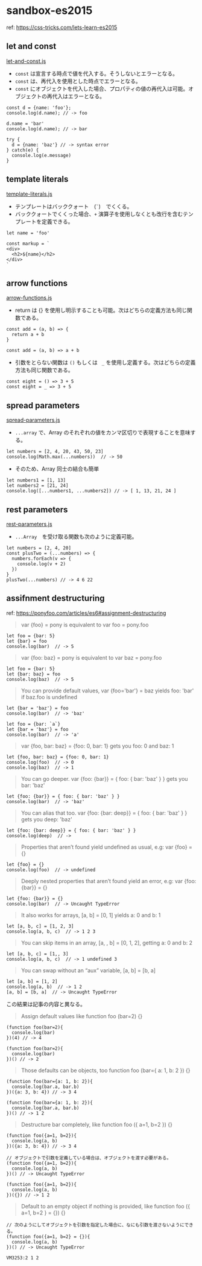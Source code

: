 # sandbox-es2015

ref:
https://css-tricks.com/lets-learn-es2015


## let and const

[let-and-const.js](src/let-and-const.js)

* `const` は宣言する時点で値を代入する。そうしないとエラーとなる。
* `const` は、再代入を使用とした時点でエラーとなる。
* `const` にオブジェクトを代入した場合、プロパティの値の再代入は可能。オブジェクトの再代入はエラーとなる。

```
const d = {name: 'foo'};
console.log(d.name); // -> foo

d.name = 'bar'
console.log(d.name); // -> bar

try {
  d = {name: 'baz'} // -> syntax error
} catch(e) {
  console.log(e.message)
}
```


## template literals

[template-literals.js](src/template-literals.js)

* テンプレートはバッククォート　(`` ` ``)　でくくる。
* バッククォートでくくった場合、`+` 演算子を使用しなくとも改行を含むテンプレートを定義できる。

```
let name = 'foo'

const markup = `
<div>
  <h2>${name}</h2>
</div>
`
```


## arrow functions

[arrow-functions.js](src/arrow-functions.js)

* return は {} を使用し明示することも可能。次はどちらの定義方法も同じ関数である。

```
const add = (a, b) => {
  return a + b
}

const add = (a, b) => a + b
```


* 引数をとらない関数は `()` もしくは ` _` を使用し定義する。次はどちらの定義方法も同じ関数である。

```
const eight = () => 3 + 5
const eight = _ => 3 + 5
```


## spread parameters

[spread-parameters.js](src/spread-parameters.js)

* `...array` で、Array のそれぞれの値をカンマ区切りで表現することを意味する。


```
let numbers = [2, 4, 20, 43, 50, 23]
console.log(Math.max(...numbers))  // -> 50

```

* そのため、Array 同士の結合も簡単

```
let numbers1 = [1, 13]
let numbers2 = [21, 24]
console.log([...numbers1, ...numbers2]) // -> [ 1, 13, 21, 24 ]
```


## rest parameters

[rest-parameters.js](src/rest-parameters.js)

* `...Array`　を受け取る関数も次のように定義可能。 

```
let numbers = [2, 4, 20]
const plusTwo = (...numbers) => {
  numbers.forEach(v => {
    console.log(v + 2)
  })
}
plusTwo(...numbers) // -> 4 6 22
```
## assifnment destructuring

ref: https://ponyfoo.com/articles/es6#assignment-destructuring

> var {foo} = pony is equivalent to var foo = pony.foo

```
let foo = {bar: 5}
let {bar} = foo
console.log(bar)  // -> 5
```

> var {foo: baz} = pony is equivalent to var baz = pony.foo
```
let foo = {bar: 5}
let {bar: baz} = foo
console.log(baz)  // -> 5
```

> You can provide default values, var {foo='bar'} = baz yields foo: 'bar' if baz.foo is undefined
```
let {bar = 'baz'} = foo
console.log(bar)  // -> 'baz'
```

```
let foo = {bar: `a`}
let {bar = 'baz'} = foo
console.log(bar)  // -> 'a'
```

> var {foo, bar: baz} = {foo: 0, bar: 1} gets you foo: 0 and baz: 1
```
let {foo, bar: baz} = {foo: 0, bar: 1}
console.log(foo)  // -> 0
console.log(baz)  // -> 1
```

> You can go deeper. var {foo: {bar}} = { foo: { bar: 'baz' } } gets you bar: 'baz'
```
let {foo: {bar}} = { foo: { bar: 'baz' } }
console.log(bar)  // -> 'baz'
```

> You can alias that too. var {foo: {bar: deep}} = { foo: { bar: 'baz' } } gets you deep: 'baz'
```
let {foo: {bar: deep}} = { foo: { bar: 'baz' } }
console.log(deep)  // ->
```

> Properties that aren’t found yield undefined as usual, e.g: var {foo} = {}
```
let {foo} = {}
console.log(foo)  // -> undefined
```

> Deeply nested properties that aren’t found yield an error, e.g: var {foo: {bar}} = {}

```
let {foo: {bar}} = {}
console.log(bar)  // -> Uncaught TypeError
```

> It also works for arrays, [a, b] = [0, 1] yields a: 0 and b: 1
```
let [a, b, c] = [1, 2, 3]
console.log(a, b, c)  // -> 1 2 3
```

> You can skip items in an array, [a, , b] = [0, 1, 2], getting a: 0 and b: 2
```
let [a, b, c] = [1,, 3]
console.log(a, b, c)  // -> 1 undefined 3
```

> You can swap without an “aux” variable, [a, b] = [b, a]
```
let [a, b] = [1, 2]
console.log(a, b)  // -> 1 2
[a, b] = [b, a]  // -> Uncaught TypeError
```

この結果は記事の内容と異なる。

> Assign default values like function foo (bar=2) {}
```
(function foo(bar=2){
  console.log(bar)
})(4) // -> 4

(function foo(bar=2){
  console.log(bar)
})() // -> 2

```

> Those defaults can be objects, too function foo (bar={ a: 1, b: 2 }) {}
```
(function foo(bar={a: 1, b: 2}){
  console.log(bar.a, bar.b)
})({a: 3, b: 4}) // -> 3 4

(function foo(bar={a: 1, b: 2}){
  console.log(bar.a, bar.b)
})() // -> 1 2
```

> Destructure bar completely, like function foo ({ a=1, b=2 }) {}
```
(function foo({a=1, b=2}){
  console.log(a, b)
})({a: 3, b: 4}) // -> 3 4

// オブジェクトで引数を定義している場合は、オブジェクトを渡す必要がある。
(function foo({a=1, b=2}){
  console.log(a, b)
})() // -> Uncaught TypeError

(function foo({a=1, b=2}){
  console.log(a, b)
})({}) // -> 1 2

```

> Default to an empty object if nothing is provided, like function foo ({ a=1, b=2 } = {}) {}
```
// 次のようにしてオブジェクトを引数を指定した場合に、なにも引数を渡さないようにできる。
(function foo({a=1, b=2} = {}){
  console.log(a, b)
})() // -> Uncaught TypeError

VM3253:2 1 2
```
